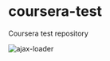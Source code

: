 # coursera-test
Coursera test repository


![ajax-loader](https://user-images.githubusercontent.com/67854602/88422128-571f8d80-ce07-11ea-8e74-c134f7748d60.gif)
